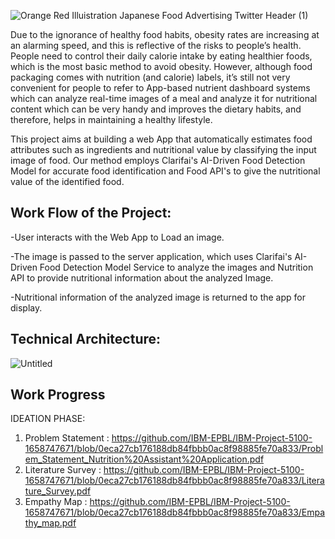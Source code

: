 
![Orange Red Illuistration Japanese Food Advertising Twitter Header (1)](https://user-images.githubusercontent.com/106685714/190871399-4203acdc-07ee-4efe-9f36-0a22fdcc6c34.png)


Due to the ignorance of healthy food habits, obesity rates are increasing at an alarming speed, and this is reflective of the risks to people’s health. People need to control their daily calorie intake by eating healthier foods, which is the most basic method to avoid obesity. However, although food packaging comes with nutrition (and calorie) labels, it’s still not very convenient for people to refer to App-based nutrient dashboard systems which can analyze real-time images of a meal and analyze it for nutritional content which can be very handy and improves the dietary habits, and therefore, helps in maintaining a healthy lifestyle.

This project aims at building a web App that automatically estimates food attributes such as ingredients and nutritional value by classifying the input image of food.  Our method employs Clarifai's AI-Driven Food Detection Model for accurate food identification and Food API's to give the nutritional value of the identified food.

## Work Flow of the Project:

-User interacts with the Web App to Load an image.

-The image is passed to the server application, which uses Clarifai's AI-Driven Food Detection Model Service to analyze the images and Nutrition API to provide nutritional information about the analyzed Image.

-Nutritional information of the analyzed image is returned to the app for display. 

## Technical Architecture:

![Untitled](https://user-images.githubusercontent.com/106685714/190867686-39ad292d-911e-4cfc-ac25-ab9be21170ab.png)


## Work Progress

IDEATION PHASE:

1. Problem Statement : https://github.com/IBM-EPBL/IBM-Project-5100-1658747671/blob/0eca27cb176188db84fbbb0ac8f98885fe70a833/Problem_Statement_Nutrition%20Assistant%20Application.pdf
2. Literature Survey : https://github.com/IBM-EPBL/IBM-Project-5100-1658747671/blob/0eca27cb176188db84fbbb0ac8f98885fe70a833/Literature_Survey.pdf
3. Empathy Map : https://github.com/IBM-EPBL/IBM-Project-5100-1658747671/blob/0eca27cb176188db84fbbb0ac8f98885fe70a833/Empathy_map.pdf





